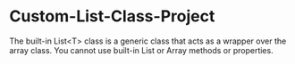 # Custom-List-Class-Project
The built-in List&lt;T> class is a generic class that acts as a wrapper over the array class. You cannot use built-in List or Array methods or properties.
